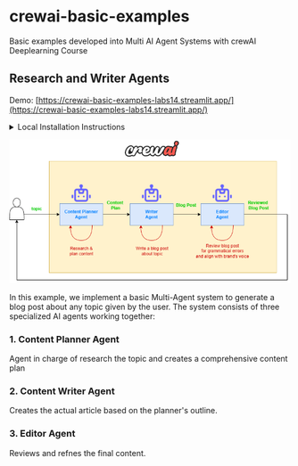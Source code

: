 # crewai-basic-examples
Basic examples developed into Multi AI Agent Systems with crewAI Deeplearning Course

## Research and Writer Agents
Demo: [https://crewai-basic-examples-labs14.streamlit.app/](https://crewai-basic-examples-labs14.streamlit.app/)
<details>
<summary>Local Installation Instructions</summary>
To install and run this project locally, follow these steps:

1. Clone the repository: `git clone https://github.com/your-username/crewai-basic-examples.git`
2. Navigate to the project directory: `cd crewai-basic-examples`
3. Install the required packages: `pip install -r requirements.txt`
4. Set up your environment variables (e.g., GROQ_API_KEY, MODEL_NAME, MODEL_TEMPERATURE) in a new environment file: `.env`
5. Run the application: `python main.py`
</details>

![](pics/png/research-write-crew.png)

In this example, we implement a basic Multi-Agent system to generate a blog post
about any topic given by the user. The system consists of three specialized AI agents
working together:

### 1. Content Planner Agent

Agent in charge of research the topic and creates a comprehensive content plan

### 2. Content Writer Agent
Creates the actual article based on the planner's outline.

### 3. Editor Agent
Reviews and refnes the final content.
